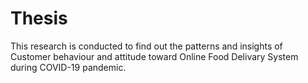 # Thesis
This research is conducted to find out the patterns and insights of Customer behaviour and attitude toward Online Food Delivary System during COVID-19 pandemic. 
